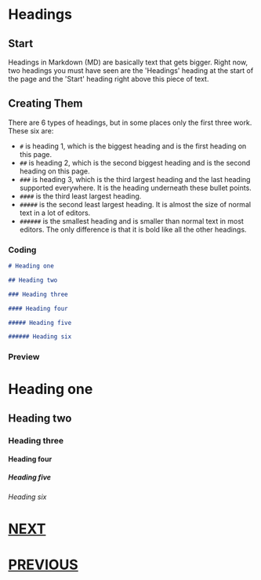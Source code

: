 # Headings

## Start

Headings in Markdown (MD) are basically text that gets bigger. Right now, two headings you must have seen are the 'Headings' heading at the start of the page and the 'Start' heading right above this piece of text.

## Creating Them

There are 6 types of headings, but in some places only the first three work. These six are:

- `#` is heading 1, which is the biggest heading and is the first heading on this page.
- `##` is heading 2, which is the second biggest heading and is the second heading on this page.
- `###` is heading 3, which is the third largest heading and the last heading supported everywhere. It is the heading underneath these bullet points.
- `####` is the third least largest heading.
- `#####` is the second least largest heading. It is almost the size of normal text in a lot of editors.
- `######` is the smallest heading and is smaller than normal text in most editors. The only difference is that it is bold like all the other headings.

### Coding

```markdown
# Heading one

## Heading two

### Heading three

#### Heading four

##### Heading five

###### Heading six
```

### Preview

# Heading one
## Heading two
### Heading three
#### Heading four
##### Heading five
###### Heading six

# [NEXT](2.%20Italics-Bold-Italic&Bold.md)

# [PREVIOUS](0.%20Some%20Words.md)